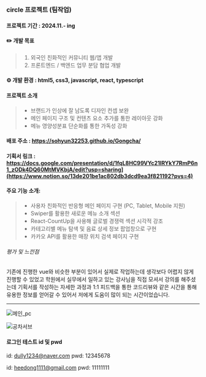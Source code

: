 ### circle 프로젝트 (팀작업)

#### 프로젝트 기간 : 2024.11.- ing


#### ✏️ 개발 목표
> 1. 외국인 친화적인 커뮤니티 웹/앱 개발
> 2. 프론트엔드 / 백엔드 업무 분담 협업 개발

   
#### ⚙️ 개발 환경 : html5, css3, javascript, react, typescript


#### 프로젝트 소개
> - 브랜드가 인상에 잘 남도록 디자인 컨셉 보완
> - 메인 페이지 구조 및 컨텐츠 요소 추가를 통한 레이아웃 강화
> - 메뉴 영양성분표 단순화를 통한 가독성 강화


#### 배포 주소 :  https://sohyun32253.github.io/Gongcha/


#### 기획서 링크 : https://docs.google.com/presentation/d/1fqL8HC99VYc21IRYkY7RmP6n1_zODk4DQ60MtMVKbjA/edit?usp=sharing](https://www.notion.so/13de201be1ac802db3dcd9ea3f821192?pvs=4)


#### 주요 기능 소개:
> - 사용자 친화적인 반응형 메인 페이지 구현 (PC, Tablet, Mobile 지원)
> - Swiper를 활용한 새로운 메뉴 소개 섹션
> - React-CountUp을 사용해 글로벌 경쟁력 섹션 시각적 강조
> - 카테고리별 메뉴 탐색 및 음료 상세 정보 팝업창으로 구현
> - 카카오 API를 활용한 매장 위치 검색 페이지 구현




###### 평가 및 느낀점
기존에 진행한 vue와 비슷한 부분이 있어서 실제로 작업하는데 생각보다 어렵지 않게 진행할 수 있었고 
학원에서 실무에서 일하고 있는 강사님을 직접 모셔서 강의를 해주셨는데 기획서를 작성하는 자세한 과정과 1:1 피드백을 통한 코드리뷰와 같은 시간을 통해 
유용한 정보를 얻어갈 수 있어서 저에게 도움이 많이 되는 시간이었습니다. 

---
![메인_pc](https://github.com/user-attachments/assets/daae62e3-25c6-45df-9202-aa554c664c87)

![공차서브](https://github.com/user-attachments/assets/27d42036-31a2-4cc0-9b6a-513c293d3263)



#### 로그인 테스트 id 및 pwd
id: dully1234@naver.com
pwd: 12345678

id: heedong1111@gmail.com
pwd: 11111111


